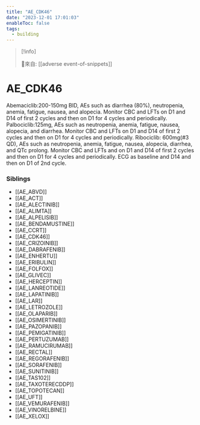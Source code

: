 ```yaml
---
title: "AE_CDK46"
date: "2023-12-01 17:01:03"
enableToc: false
tags:
  - building
---
```


> [!info]
>
> 🌱來自: [[adverse event-of-snippets]]

# AE_CDK46

Abemaciclib:200-150mg BID, AEs such as diarrhea (80%), neutropenia, anemia, fatigue, nausea, and alopecia. Monitor CBC and LFTs on D1 and D14 of first 2 cycles and then on D1 for 4 cycles and periodically.
Palbociclib:125mg, AEs such as neutropenia, anemia, fatigue, nausea, alopecia, and diarrhea. Monitor CBC and LFTs on D1 and D14 of first 2 cycles and then on D1 for 4 cycles and periodically.
Ribociclib: 600mg(#3 QD), AEs such as neutropenia, anemia, fatigue, nausea, alopecia, diarrhea, and QTc prolong. Monitor CBC and LFTs and on D1 and D14 of first 2 cycles and then on D1 for 4 cycles and periodically. ECG as baseline and D14 and then on D1 of 2nd cycle.

### Siblings

- [[AE_ABVD]]
- [[AE_ACT]]
- [[AE_ALECTINIB]]
- [[AE_ALIMTA]]
- [[AE_ALPELISIB]]
- [[AE_BENDAMUSTINE]]
- [[AE_CCRT]]
- [[AE_CDK46]]
- [[AE_CRIZOINIB]]
- [[AE_DABRAFENIB]]
- [[AE_ENHERTU]]
- [[AE_ERIBULIN]]
- [[AE_FOLFOX]]
- [[AE_GLIVEC]]
- [[AE_HERCEPTIN]]
- [[AE_LANREOTIDE]]
- [[AE_LAPATINIB]]
- [[AE_LAR]]
- [[AE_LETROZOLE]]
- [[AE_OLAPARIB]]
- [[AE_OSIMERTINIB]]
- [[AE_PAZOPANIB]]
- [[AE_PEMIGATINIB]]
- [[AE_PERTUZUMAB]]
- [[AE_RAMUCIRUMAB]]
- [[AE_RECTAL]]
- [[AE_REGORAFENIB]]
- [[AE_SORAFENIB]]
- [[AE_SUNITINIB]]
- [[AE_TAS102]]
- [[AE_TAXOTERECDDP]]
- [[AE_TOPOTECAN]]
- [[AE_UFT]]
- [[AE_VEMURAFENIB]]
- [[AE_VINORELBINE]]
- [[AE_XELOX]]


